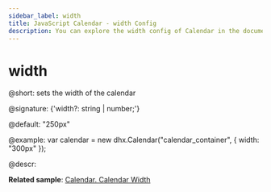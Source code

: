 ```yaml
---
sidebar_label: width
title: JavaScript Calendar - width Config 
description: You can explore the width config of Calendar in the documentation of the DHTMLX JavaScript UI library. Browse developer guides and API reference, try out code examples and live demos, and download a free 30-day evaluation version of DHTMLX Suite 7.
---
```


# width

@short: sets the width of the calendar

@signature: {'width?: string | number;'}

@default: "250px"

@example:
var calendar = new dhx.Calendar("calendar_container", {
   width: "300px"
});

@descr:

**Related sample**: [Calendar. Calendar Width](https://snippet.dhtmlx.com/azm0u5ns)

[comment]: # (@related: calendar/how_to_start.md#initialize-calendar calendar/configuring.md#widthofcalendar)
